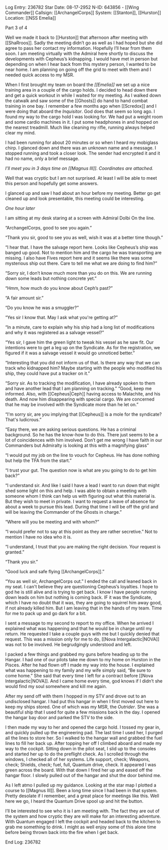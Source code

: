 Log Entry: 236782
Star Date: 08-17-2952
N-ID: 643856 - [[Wing Commander]]
Callsign: [[ArchangelCorps]]
System: [[Stanton]], [[Hurston]]
Location: [[NSS Emelia]]

Part 3 of 4

Well we made it back to [[Hurston]] that afternoon after meeting with [[ShaRroos]]. Sadly the meeting didn’t go as well as I had hoped but she did agree to pass her contact my information. Hopefully I’ll hear from them soon. I am meeting virtually with the Admiral here shortly to discuss the developments with Cepheus’s kidnapping. I would have met in person but depending on when I hear back from this mystery person, I wanted to be near home. I am planning on going off the grid to meet with them and I needed quick access to my MSR. 

When I first brought my team on board the *[[Emelia]]* we set up a nice training area in a couple of the cargo holds. I decided to head down there and get a quick workout in while I waited for my meeting. As I walked down the catwalk and saw some of the [[Ghosts]] do hand to hand combat training in one bay. I remember a few months ago when [[Scredox]] and I were doing that aboard the *Inquisitor*. God does that seem so long ago. I found my way to the cargo hold I was looking for. We had put a weight room and some cardio machines in it. I put some headphones in and hopped on the nearest treadmill. Much like cleaning my rifle, running always helped clear my mind. 

I had been running for about 20 minutes or so when I heard my mobiglass chirp. I glanced down and there was an unknown name and a message. I stopped running and took a closer look. The sender had encrypted it and it had no name, only a brief message. 

*I’ll meet you in 3 days time on [[Magnus III]]. Coordinates are attached.*

Well that was cryptic but I am not surprised. At least I will be able to meet this person and hopefully get some answers. 

I glanced up and saw I had about an hour before my meeting. Better go get cleaned up and look presentable, this meeting could be interesting. 

*One hour later*

I am sitting at my desk staring at a screen with Admiral Dolbi On the line. 

“ArchangelCorps, good to see you again.”

“Thank you sir, good to see you as well, wish it was at a better time though.”

“I hear that. I have the salvage report here. Looks like Cepheus’s ship was banged up good. Not to mention him and the cargo he was transporting are missing. I also have Fives report here and it seems like there was some mysterious ship out there. Care to tell me what we are doing to find him?”

“Sorry sir, I don’t know much more than you do on this. We are running down some leads but nothing concrete yet.”

“Hmm, how much do you know about Ceph’s past?”

“A fair amount sir.”

“Do you know he was a smuggler?”

“Yes sir I know that. May I ask what you're getting at?”

“In a minute, care to explain why his ship had a long list of modifications and why it was registered as a salvage vessel?”

“Yes sir, I gave him the green light to tweak his vessel as he saw fit. Our intentions were to get a leg up on the Syndicate. As for the registration, we figured if it was a salvage vessel it would go unnoticed better.”

“Interesting that you did not inform us of that. Is there any way that we can track who kidnapped him? Maybe starting with the people who modified his ship, they could have put a tracker on it.” 

“Sorry sir. As to tracking the modification, I have already spoken to them and have another lead that I am planning on tracking.”
“Good, keep me informed. Also, with [[Cepheus|Ceph]] having access to Malachite, and his death. And now him disappearing with special cargo. We are concerned that he may be involved with the Syndicate more than he let on.”

“I'm sorry sir, are you implying that [[Cepheus]] is a mole for the syndicate? That's ludicrous.”

“Easy there, we are asking serious questions. He has a criminal background. So he has the know-how to do this. There just seems to be a lot of coincidences with him involved. Don’t get me wrong I have faith in our Commanders but Admiralty is looking at this with a magnifying glass”

“I would put my job on the line to vouch for Cepheus. He has done nothing but help the TFA from the start.”

“I trust your gut. The question now is what are you going to do to get him back?”


“I understand sir. And like I said I have a lead I want to run down that might shed some light on this and help.  I was able to obtain a meeting with someone whom I think can help us with figuring out what this material is. But they wish to meet in private. I want to request a leave of absence for about a week to pursue this lead. During that time I will be off the grid and will be leaving the Commander of the Ghosts in charge.” 

“Where will you be meeting and with whom?”

“I would prefer not to say at this point as they are rather secretive.” Not to mention I have no idea who it is. 

“I understand, I trust that you are making the right decision. Your request is granted.”

“Thank you sir.”

“Good luck and safe flying [[ArchangelCorps]].”

“You as well sir, ArchangelCorps out.” I ended the call and leaned back in my seat. I can't believe they are questioning Cepheus’s loyalties. I hope to god he is still alive and is trying to get back. I know I have people running down leads on him but nothing is coming back. IF it was the Syndicate, which I have no doubt that it was, they are going to squirrel him away good, if not already killed him. But I am leaving that in the hands of my team. Time for me to pack up and go dark for a bit. 

I sent a message to my second to report to my office. When he arrived I explained what was happening and that he would be in charge until my return. He requested I take a couple guys with me but I quickly denied that request. This was a mission only for me to do, [[Nova Intergalactic|NOVA]] was not to be involved. He begrudgingly understood and left. 

I packed a few things and grabbed my guns before heading up to the Hangar. I had one of our pilots take me down to my home on Hurston in the Pisces. After he had flown off I made my way into the house. I explained what was happening to my family and my wife simply said, “Be sure to come home.” She said that every time I left for a contract before [[Nova Intergalactic|NOVA]]. And I came home every time, god knows if I didn’t she would find my soul somewhere and kill me again. 

After my send off with them I hopped in my STV and drove out to an undisclosed hangar. I had put this hangar in when I first moved out here to keep my ships stored. One of which was my MSR, the *Outrider*. She was a beautiful ship that I used for quite a few missions back in the day. I opened the hangar bay door and parked the STV to the side. 

I then made my way to her and opened the cargo hold. I tossed my gear in, and quickly pulled up the engineering pad. The last time I used her, I purged all the lines to store her. So I walked to the hangar wall and grabbed the fuel lines to fill her back up. After topping her off I climbed aboard and made my way to the cockpit.
Sitting down in the pilot seat, I slid up to the consoles and started her up to do the preflight check. As I scrolled through the windows, I checked all of her systems. Life support, check; Weapons, check; Shields, check; fuel, full, Quantum drive, check. It appeared I was green across the board. With that down I fired her up and eased off the hangar floor. I slowly pulled out of the hangar and shut the door behind me. 

As I left atmo I pulled up my guidance. Looking at the star map I plotted a course to [[Magnus III]]. Been a long time since I had been in that system. Pretty desolate if I remember, and a great place for meetings like this. Well here we go, I heard the Quantum Drive spool up and hit the button. 

I’ll be interested to see who it is I am meeting with. The fact they are out of the system and how cryptic they are will make for an interesting adventure. With Quantum engaged I left the cockpit and headed back to the kitchen to grab me something to drink. I might as well enjoy some of this alone time before being thrown back into the fire when I get back. 

End Log: 236782